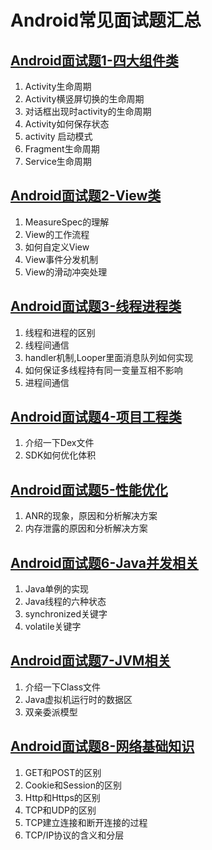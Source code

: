 # Android常见面试题汇总

## [Android面试题1-四大组件类](Android面试题1-四大组件类.md)

1.	Activity生命周期
2.	Activity横竖屏切换的生命周期
3.	对话框出现时activity的生命周期
4.  Activity如何保存状态
5.  activity 启动模式
6.  Fragment生命周期
7.  Service生命周期 

## [Android面试题2-View类](Android面试题2-View类.md)

1. MeasureSpec的理解
2. View的工作流程
3. 如何自定义View
4. View事件分发机制
5. View的滑动冲突处理

## [Android面试题3-线程进程类](Android面试题3-线程进程类.md)

1.	线程和进程的区别
2.	线程间通信
3.	handler机制,Looper里面消息队列如何实现
4.	如何保证多线程持有同一变量互相不影响
5.	进程间通信

## [Android面试题4-项目工程类](Android面试题4-项目工程类.md)

1. 介绍一下Dex文件
2. SDK如何优化体积

## [Android面试题5-性能优化](Android面试题5-性能优化.md)

1. ANR的现象，原因和分析解决方案
2. 内存泄露的原因和分析解决方案

## [Android面试题6-Java并发相关](Android面试题6-Java并发相关.md)

1. Java单例的实现
2. Java线程的六种状态
3. synchronized关键字
4. volatile关键字

## [Android面试题7-JVM相关](Android面试题7-JVM相关.md)

1. 介绍一下Class文件
2. Java虚拟机运行时的数据区
3. 双亲委派模型

## [Android面试题8-网络基础知识](Android面试题8-网络基础知识.md)

1. GET和POST的区别
2. Cookie和Session的区别
3. Http和Https的区别
4. TCP和UDP的区别
5. TCP建立连接和断开连接的过程
6. TCP/IP协议的含义和分层